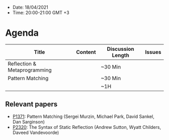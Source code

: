 * Date: 18/04/2021
* Time: 20:00-21:00 GMT +3

# Agenda

| Title | Content | Discussion Length | Issues       |
|----------|-------------|-------------|----------------|
|    Reflection & Metaprogramming       |                                                  |      ~30 Min        |   |
|    Pattern Matching              |                                                  |      ~30 Min        |   |
|                             |                                                                                                 | ~1H         |   |

## Relevant papers
- [P1371](http://www.open-std.org/jtc1/sc22/wg21/docs/papers/2020/p1371r3.pdf): Pattern Matching (Sergei Murzin, Michael Park, David Sankel, Dan Sarginson)
- [P2320](http://www.open-std.org/jtc1/sc22/wg21/docs/papers/2021/p2320r0.pdf): The Syntax of Static Reflection (Andrew Sutton, Wyatt Childers, Daveed Vandevoorde)
